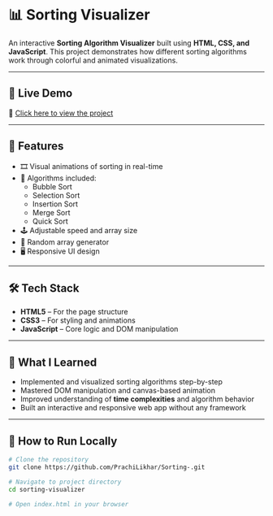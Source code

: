 # 📊 Sorting Visualizer

An interactive **Sorting Algorithm Visualizer** built using **HTML, CSS, and JavaScript**. This project demonstrates how different sorting algorithms work through colorful and animated visualizations.

---

## 🚀 Live Demo

🔗 [Click here to view the project](https://sortmaster.netlify.app/)

---

## 🌟 Features

- 🎞️ Visual animations of sorting in real-time
- 🧠 Algorithms included:
  - Bubble Sort
  - Selection Sort
  - Insertion Sort
  - Merge Sort
  - Quick Sort
- 🕹️ Adjustable speed and array size
- 🔀 Random array generator
- 🖥️ Responsive UI design

---

## 🛠️ Tech Stack

- **HTML5** – For the page structure
- **CSS3** – For styling and animations
- **JavaScript** – Core logic and DOM manipulation

---

## 🧠 What I Learned

- Implemented and visualized sorting algorithms step-by-step
- Mastered DOM manipulation and canvas-based animation
- Improved understanding of **time complexities** and algorithm behavior
- Built an interactive and responsive web app without any framework

---

## 📁 How to Run Locally

```bash
# Clone the repository
git clone https://github.com/PrachiLikhar/Sorting-.git

# Navigate to project directory
cd sorting-visualizer

# Open index.html in your browser
```
